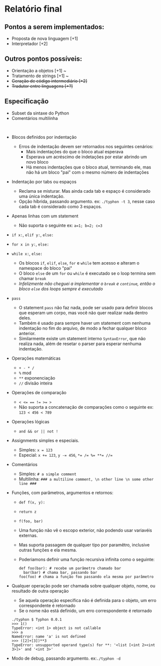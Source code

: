 # Relatório final

## Pontos a serem implementados:
- Proposta de nova linguagem [+1]
- Interpretador [+2]

## Outros pontos possíveis:
- Orientação a objetos [+1] ~
- Tratamento de strings [+1] ~
- ~~Geração de código intermediário [+2]~~
- ~~Tradutor entre linguagens [+?]~~

## Especificação
- Subset da sintaxe do Python
- Comentários multilinha

<br/>

- Blocos definidos por indentação
  - Erros de indentação devem ser retornados nos seguintes cenários:
    - Mais indentações do que o bloco atual esperava
    - Esperava um acréscimo de indetações por estar abrindo um novo bloco
    - Há menos indentações que o bloco atual, terminando ele, mas não há um bloco "pai" com o mesmo número de indentações
- Indentação por tabs ou espaços
  - Reclama se misturar. Mas ainda cada tab e espaço é considerado uma única indentação.
  - Opção híbrida, passando argumento. ex: `./typhon -t 3`, nesse caso cada tab é considerado como 3 espaços.
- Apenas linhas com um statement
  - Não suporta o seguinte ex: `a=1; b=2; c=3`
- `if x:`, `elif y:`, `else:`
- `for x in y:`, `else:`
- `while x:`, `else:`
  - Os blocos `if`, `elif`, `else`, `for` e `while` tem acesso e alteram o namespace do bloco "pai"
  - O bloco `else` de um `for` ou `while` é executado se o loop termina sem chamar `break`
  - *Infelizmente não cheguei a implementar o `break` e `continue`, então o bloco `else` dos loops sempre é executado*
- `pass`
  - O statement `pass` não faz nada, pode ser usado para definir blocos que esperam um corpo, mas você não quer realizar nada dentro deles.
  - Também é usado para sempre haver um statement com nenhuma indentação no fim do arquivo, de modo a fechar qualquer bloco anterior.
  - Similarmente existe um statement interno `SyntaxError`, que não realiza nada, além de resetar o parser para esperar nenhuma indentação.
- Operações matemáticas
  - `+ - * /`
  - `%` mod
  - `**` exponenciação
  - `//` divisão inteira
- Operações de comparação
  - `< <= == != >= >`
  - Não suporta a concatenação de comparações como o seguinte ex: `123 < 456 < 789`
- Operações lógicas
  - `and && or || not !`
- Assignments simples e especiais.
  - Simples: `x = 123`
  - Especial: `x += 123`, `y -= 456`, `*= /= %= **= //=`
- Comentários
  - Simples: `# a simple comment`
  - Multilinha: `### a multiline comment, \n other line \n some other line ###`
- Funções, com parâmetros, argumentos e retornos:
  - `def f(x, y):`
  - `return z`
  - `f(foo, bar)`
  - Uma função não vê o escopo exterior, não podendo usar variavéis externas.
  - Mas suporta passagem de qualquer tipo por paramêtro, inclusive outras funções e ela mesma.
  - Poderiamons definir uma função recursiva infinita como o seguinte:
  
    ```
    def foo(bar): # recebe um parâmetro chamado bar
      bar(bar) # chama bar, passando bar
    foo(foo) # chama a função foo passando ela mesma por parâmetro
    ```
    
- Qualquer operação pode ser chamada sobre qualquer objeto, nome, ou resultado de outra operação
  - Se aquela operação específica não é definida para o objeto, um erro correspondente é retornado
  - Se o nome não está definido, um erro correspondente é retornado
  
  ```
  ./typhon $ Typhon 0.0.1
  >>> 1()   
  TypeError: <int 1> object is not callable
  >>> a
  NameError: name 'a' is not defined
  >>> ([2]+[3])**3 
  TypeError: unsupported operand type(s) for **: '<list [<int 2><int 3>]>' and '<int 3>'
  ```
  
- Modo de debug, passando argumento. ex:`./typhon -d`
